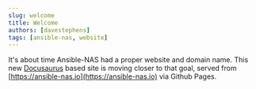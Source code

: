 ```yaml
---
slug: welcome
title: Welcome
authors: [davestephens]
tags: [ansible-nas, website]
---
```


It's about time Ansible-NAS had a proper website and domain name. This new [Docusaurus](https://docusaurus.io) based site is moving closer to that goal, served from [https://ansible-nas.io](https://ansible-nas.io) via Github Pages.
